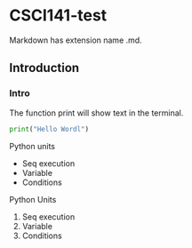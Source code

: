 # CSCI141-test

Markdown has extension name .md.

## Introduction

### Intro

The function print will show text in the terminal.

```python
print("Hello Wordl")
```

Python units
* Seq execution
* Variable
* Conditions

Python Units
1. Seq execution
1. Variable
1. Conditions
